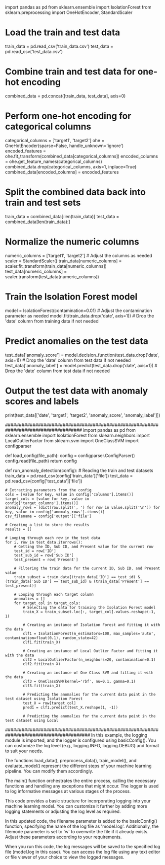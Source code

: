 import pandas as pd
from sklearn.ensemble import IsolationForest
from sklearn.preprocessing import OneHotEncoder, StandardScaler

# Load the train and test data
train_data = pd.read_csv('train_data.csv')
test_data = pd.read_csv('test_data.csv')

# Combine train and test data for one-hot encoding
combined_data = pd.concat([train_data, test_data], axis=0)

# Perform one-hot encoding for categorical columns
categorical_columns = ['target1', 'target2']
ohe = OneHotEncoder(sparse=False, handle_unknown='ignore')
encoded_features = ohe.fit_transform(combined_data[categorical_columns])
encoded_columns = ohe.get_feature_names(categorical_columns)
combined_data.drop(categorical_columns, axis=1, inplace=True)
combined_data[encoded_columns] = encoded_features

# Split the combined data back into train and test sets
train_data = combined_data[:len(train_data)]
test_data = combined_data[len(train_data):]

# Normalize the numeric columns
numeric_columns = ['target1', 'target2']  # Adjust the columns as needed
scaler = StandardScaler()
train_data[numeric_columns] = scaler.fit_transform(train_data[numeric_columns])
test_data[numeric_columns] = scaler.transform(test_data[numeric_columns])

# Train the Isolation Forest model
model = IsolationForest(contamination=0.01)  # Adjust the contamination parameter as needed
model.fit(train_data.drop('date', axis=1))  # Drop the 'date' column from training data if not needed

# Predict anomalies on the test data
test_data['anomaly_score'] = model.decision_function(test_data.drop('date', axis=1))  # Drop the 'date' column from test data if not needed
test_data['anomaly_label'] = model.predict(test_data.drop('date', axis=1))  # Drop the 'date' column from test data if not needed

# Output the test data with anomaly scores and labels
print(test_data[['date', 'target1', 'target2', 'anomaly_score', 'anomaly_label']])

####################################################################################
import pandas as pd
from sklearn.ensemble import IsolationForest
from sklearn.neighbors import LocalOutlierFactor
from sklearn.svm import OneClassSVM
import configparser

def load_config(file_path):
    config = configparser.ConfigParser()
    config.read(file_path)
    return config

def run_anomaly_detection(config):
    # Reading the train and test datasets
    train_data = pd.read_csv(config['train_data']['file'])
    test_data = pd.read_csv(config['test_data']['file'])
    
    # Extracting parameters from the config
    cols = [value for key, value in config['columns'].items()]
    target_cols = [value for key, value in config['target_columns'].items()]
    anomaly_rows = [dict(row.split(', ') for row in value.split('\n')) for key, value in config['anomaly_rows'].items()]
    csv_filename = config['output']['file']
    
    # Creating a list to store the results
    results = []
    
    # Looping through each row in the test data
    for i, row in test_data.iterrows():
        # Getting the ID, Sub ID, and Present value for the current row
        test_id = row['ID']
        test_sub_id = row['Sub ID']
        test_present = row['Present']
        
        # Filtering the train data for the current ID, Sub ID, and Present value
        train_subset = train_data[(train_data['ID'] == test_id) & (train_data['Sub ID'] == test_sub_id) & (train_data['Present'] == test_present)]
        
        # Looping through each target column
        anomalies = []
        for target_col in target_cols:
            # Selecting the data for training the Isolation Forest model
            train_X = train_subset.loc[:, target_col].values.reshape(-1, 1)
            
            # Creating an instance of Isolation Forest and fitting it with the data
            clf1 = IsolationForest(n_estimators=100, max_samples='auto', contamination=float(0.1), random_state=42)
            clf1.fit(train_X)
            
            # Creating an instance of Local Outlier Factor and fitting it with the data
            clf2 = LocalOutlierFactor(n_neighbors=20, contamination=0.1)
            clf2.fit(train_X)
            
            # Creating an instance of One Class SVM and fitting it with the data
            clf3 = OneClassSVM(kernel='rbf', nu=0.1, gamma=0.1)
            clf3.fit(train_X)
            
            # Predicting the anomalies for the current data point in the test dataset using Isolation Forest
            test_X = row[target_col]
            pred1 = clf1.predict(test_X.reshape(1, -1))
            
            # Predicting the anomalies for the current data point in the test dataset using Local
            
            
#######################################################################################
In this example, the logging module is imported, and the logger is configured using basicConfig(). You can customize the log level (e.g., logging.INFO, logging.DEBUG) and format to suit your needs.

The functions load_data(), preprocess_data(), train_model(), and evaluate_model() represent the different steps of your machine learning pipeline. You can modify them accordingly.

The main() function orchestrates the entire process, calling the necessary functions and handling any exceptions that might occur. The logger is used to log informative messages at various stages of the process.

This code provides a basic structure for incorporating logging into your machine learning model. You can customize it further by adding more logging statements or adjusting the log level as required.

In this updated code, the filename parameter is added to the basicConfig() function, specifying the name of the log file as 'model.log'. Additionally, the filemode parameter is set to 'w' to overwrite the file if it already exists. Adjust these parameters according to your requirements.

When you run this code, the log messages will be saved to the specified log file (model.log in this case). You can access the log file using any text editor or file viewer of your choice to view the logged messages.
